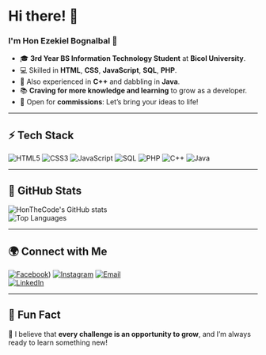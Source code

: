 # Hi there! 👋  
### I'm Hon Ezekiel Bognalbal 🚀  

- 🎓 **3rd Year BS Information Technology Student** at **Bicol University**.  
- 💻 Skilled in **HTML**, **CSS**, **JavaScript**, **SQL**, **PHP**.  
- 🔧 Also experienced in **C++** and dabbling in **Java**.  
- 📚 **Craving for more knowledge and learning** to grow as a developer.  
- 💼 Open for **commissions**: Let’s bring your ideas to life!  

---

## ⚡ Tech Stack  
![HTML5](https://img.shields.io/badge/-HTML5-E34F26?style=flat&logo=html5&logoColor=white)
![CSS3](https://img.shields.io/badge/-CSS3-1572B6?style=flat&logo=css3&logoColor=white)
![JavaScript](https://img.shields.io/badge/-JavaScript-F7DF1E?style=flat&logo=javascript&logoColor=black)
![SQL](https://img.shields.io/badge/-SQL-4479A1?style=flat&logo=MySQL&logoColor=white)
![PHP](https://img.shields.io/badge/-PHP-777BB4?style=flat&logo=php&logoColor=white)
![C++](https://img.shields.io/badge/-C++-00599C?style=flat&logo=c%2B%2B&logoColor=white)
![Java](https://img.shields.io/badge/-Java-007396?style=flat&logo=java&logoColor=white)

---

## 🌟 GitHub Stats  
![HonTheCode's GitHub stats](https://github-readme-stats.vercel.app/api?username=HonTheCoder&show_icons=true&theme=radical)  
![Top Languages](https://github-readme-stats.vercel.app/api/top-langs/?username=HonTheCoder&layout=compact&theme=radical)

---


## 🌍 Connect with Me  
[![Facebook](https://img.shields.io/badge/-Facebook-1877F2?style=flat&logo=facebook&logoColor=white)](https://www.facebook.com/honezekielnoblebognalbal)) 
[![Instagram](https://img.shields.io/badge/-Instagram-1877F2?style=flat&logo=instagram&logoColor=white)](https://www.instagram.com/hon.ezekiel_/)
[![Email](https://img.shields.io/badge/-Email-D14836?style=flat&logo=gmail&logoColor=white)](mailto:your-email@example.com)  
[![LinkedIn](https://img.shields.io/badge/-LinkedIn-0077B5?style=flat&logo=linkedin&logoColor=white)](https://www.linkedin.com/in/yourprofile/)  

---

## 🌈 Fun Fact  
🌟 I believe that **every challenge is an opportunity to grow**, and I’m always ready to learn something new!  
